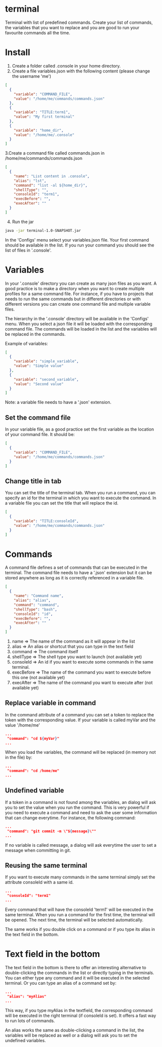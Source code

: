 # terminal

Terminal with list of predefined commands. Create your list of commands, the variables that you want to replace and you
are good to run your favourite commands all the time.

# Install

1. Create a folder called .console in your home directory.
2. Create a file variables.json with the following content (please change the username 'me')

```json
[
  {
    "variable": "COMMAND_FILE",
    "value": "/home/me/commands/commands.json"
  },
  {
    "variable": "TITLE:term1",
    "value": "My first terminal"
  },
  {
    "variable": "home_dir",
    "value": "/home/me/.console"
  }
]
```

3.Create a command file called commands.json in /home/me/commands/commands.json

```json
[
  {
    "name": "List content in .console",
    "alias": "lst",
    "command": "list -al ${home_dir}",
    "shellType": "",
    "consoleId": "term1",
    "execBefore": "",
    "execAfter": ""
  }
]
```

4. Run the jar

```bash
java -jar terminal-1.0-SNAPSHOT.jar
```

In the 'Configs' menu select your variables.json file. Your first command should be available in the list. If you run
your command you should see the list of files in '.console'.

# Variables

In your '.console' directory you can create as many json files as you want. A good practice is to make a directory when
you want to create multiple profiles for a same command file. For instance, if you have to projects that needs to run
the same commands but in different directories or with different versions you can create one command file and multiple
variable files.

The hierarchy in the '.console' directory will be available in the 'Configs' menu. When you select a json file it will
be loaded with the corresponding command file. The commands will be loaded in the list and the variables will be
replaced in the commands.

Example of variables:

```json
[
  {
    "variable": "simple_variable",
    "value": "Simple value"
  },
  {
    "variable": "second_variable",
    "value": "Second value"
  }
]
```

Note: a variable file needs to have a '.json' extension.

## Set the command file

In your variable file, as a good practice set the first variable as the location of your command file. It should be:

```json
[
  {
    "variable": "COMMAND_FILE",
    "value": "/home/me/commands/commands.json"
  }
]
```

## Change title in tab

You can set the title of the terminal tab. When you run a command, you can specify an id for the terminal in which you
want to execute the command. In a variable file you can set the title that will replace the id.

```json
[
  {
    "variable": "TITLE:consoleId",
    "value": "/home/me/commands/commands.json"
  }
]
```

# Commands

A command file defines a set of commands that can be executed in the terminal. The command file needs to have a '.json'
extension but it can be stored anywhere as long as it is correctly referenced in a variable file.

```json
[
  {
    "name": "Command name",
    "alias": "alias",
    "command": "command",
    "shellType": "bash",
    "consoleId": "id",
    "execBefore": "",
    "execAfter": ""
  }
]
```

1. name => The name of the command as it will appear in the list
2. alias => An alias or shortcut that you can type in the text field
3. command => The command itself
4. shellType => The shell type you want to launch (not available yet)
5. consoleId => An id if you want to execute some commands in the same terminal.   
6. execBefore => The name of the command you want to execute before this one (not available yet)
7. execAfter => The name of the command you want to execute after (not available yet)

## Replace variable in command
In the command attribute of a command you can set a token to replace the token with the corresponding value.
If your variable is called myVar and the value '/home/me'
```json
...
 "command": "cd ${myVar}"
...
```
When you load the variables, the command will be replaced (in memory not in the file) by:
```json
...
 "command": "cd /home/me"
...
```

## Undefined variable
If a token in a command is not found among the variables, an dialog will ask you to set the value when you run the command.
This is very powerful if you need to execute a command and need to ask the user some information that can change everytime.
For instance, the following command:
```json
...
 "command": "git commit -m \"${message}\""
...
```
If no variable is called message, a dialog will ask everytime the user to set a message when committing in git.

## Reusing the same terminal
If you want to execute many commands in the same terminal simply set the attribute consoleId with a same id.
```json
...
 "consoleId": "term1"
...
```
Every command that will have the consoleId 'term1' will be executed in the same terminal. When you run a command for the first time, the terminal will be opened.
The next time, the terminal will be selected automatically.

The same works if you double click on a command or if you type its alias in the text field in the bottom.

# Text field in the bottom
The text field in the bottom is there to offer an interesting alternative to double-clicking the commands in the list or directly typing in the terminals.
You can either type any command and it will be executed in the selected terminal. Or you can type an alias of a command set by:
```json
...
 "alias": "myAlias"
...
```
This way, if you type myAlias in the textfield, the corresponding command will be executed in the right terminal (if consoleId is set).
It offers a fast way to run lots of commands.

An alias works the same as double-clicking a command in the list, the variables will be replaced as well or a dialog will ask you to set the undefined variables.